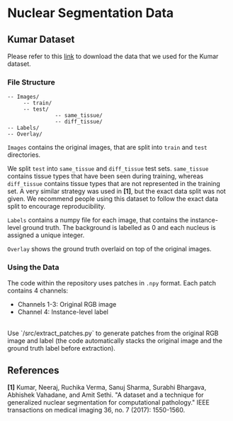 # Nuclear Segmentation Data

## Kumar Dataset

Please refer to this [link](https://drive.google.com/open?id=1HKNOed4n0IV5frKFs_-kMtfiqqzBKMX5) to download the data that we used for the Kumar dataset. 

### File Structure

```
-- Images/
	 -- train/
	 -- test/
    	       -- same_tissue/
    	       -- diff_tissue/
-- Labels/
-- Overlay/
```
          
`Images` contains the original images, that are split into `train` and `test` directories. <br/> 

We split `test` into `same_tissue` and `diff_tissue` test sets. `same_tissue` contains tissue types that have been seen during training, whereas `diff_tissue` contains tissue types that are not represented in the training set. A very similar strategy was used in **[1]**, but the exact data split was not given. We recommend people using this dataset to follow the exact data split to encourage reproducibility.

`Labels` contains a numpy file for each image, that contains the instance-level ground truth. The background is labelled as 0 and each nucleus is assigned a unique integer. 

`Overlay` shows the ground truth overlaid on top of the original images. 

### Using the Data

The code within the repository uses patches in `.npy` format. Each patch contains 4 channels:
- Channels 1-3: Original RGB image
- Channel 4: Instance-level label
<br/> 
Use `/src/extract_patches.py` to generate patches from the original RGB image and label (the code automatically stacks the original image and the ground truth label before extraction).

## References
**[1]**  Kumar, Neeraj, Ruchika Verma, Sanuj Sharma, Surabhi Bhargava, Abhishek Vahadane, and Amit Sethi. "A dataset and a technique for generalized nuclear segmentation for computational pathology." IEEE transactions on medical imaging 36, no. 7 (2017): 1550-1560. <br/>

